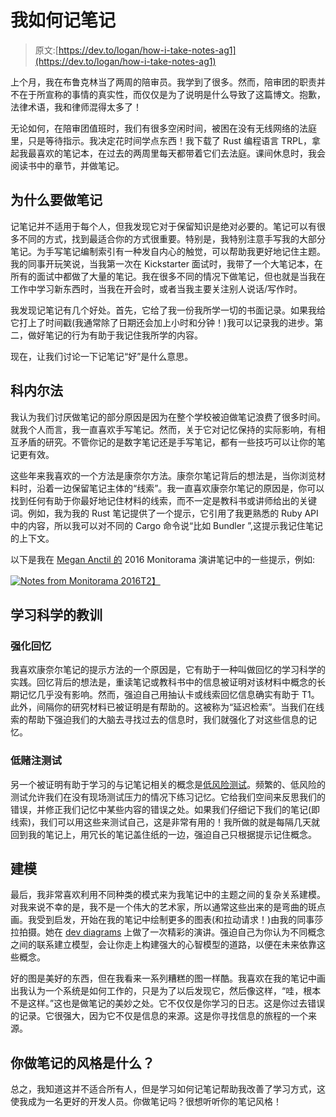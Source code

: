 # 我如何记笔记

> 原文:[https://dev.to/logan/how-i-take-notes-ag1](https://dev.to/logan/how-i-take-notes-ag1)

上个月，我在布鲁克林当了两周的陪审员。我学到了很多。然而，陪审团的职责并不在于所宣称的事情的真实性，而仅仅是为了说明是什么导致了这篇博文。抱歉，法律术语，我和律师混得太多了！

无论如何，在陪审团值班时，我们有很多空闲时间，被困在没有无线网络的法庭里，只是等待指示。我决定花时间学点东西！我下载了 Rust 编程语言 TRPL，拿起我最喜欢的笔记本，在过去的两周里每天都带着它们去法庭。课间休息时，我会阅读书中的章节，并做笔记。

## [](#why-take-notes)为什么要做笔记

记笔记并不适用于每个人，但我发现它对于保留知识是绝对必要的。笔记可以有很多不同的方式，找到最适合你的方式很重要。特别是，我特别注意手写我的大部分笔记。为手写笔记编制索引有一种发自内心的触觉，可以帮助我更好地记住主题。我的同事开玩笑说，当我第一次在 Kickstarter 面试时，我带了一个大笔记本，在所有的面试中都做了大量的笔记。我在很多不同的情况下做笔记，但也就是当我在工作中学习新东西时，当我在开会时，或者当我主要关注别人说话/写作时。

我发现记笔记有几个好处。首先，它给了我一份我所学一切的书面记录。如果我给它打上了时间戳(我通常除了日期还会加上小时和分钟！)我可以记录我的进步。第二，做好笔记的行为有助于我记住我所学的内容。

现在，让我们讨论一下记笔记“好”是什么意思。

## [](#the-cornell-method)科内尔法

我认为我们讨厌做笔记的部分原因是因为在整个学校被迫做笔记浪费了很多时间。就我个人而言，我一直喜欢手写笔记。然而，关于它对记忆保持的实际影响，有相互矛盾的研究。不管你记的是数字笔记还是手写笔记，都有一些技巧可以让你的笔记更有效。

这些年来我喜欢的一个方法是康奈尔方法。康奈尔笔记背后的想法是，当你浏览材料时，沿着一边保留笔记主体的“线索”。我一直喜欢康奈尔笔记的原因是，你可以找到任何有助于你最好地记住材料的线索，而不一定是教科书或讲师给出的关键词。例如，我为我的 Rust 笔记提供了一个提示，它引用了我更熟悉的 Ruby API 中的内容，所以我可以对不同的 Cargo 命令说“比如 Bundler ”,这提示我记住笔记的上下文。

以下是我在 [Megan Anctil 的](https://twitter.com/megsa_) 2016 Monitorama 演讲笔记中的一些提示，例如:

[![Notes from Monitorama 2016](../Images/d27de0d77768e724605d70531bb98a94.png)T2】](https://res.cloudinary.com/practicaldev/image/fetch/s--w4Vcg4NQ--/c_limit%2Cf_auto%2Cfl_progressive%2Cq_auto%2Cw_880/https://i.imgur.com/Xn2qSWg.jpg)

## [](#lessons-from-learning-science)学习科学的教训

### [](#strengthening-recall)强化回忆

我喜欢康奈尔笔记的提示方法的一个原因是，它有助于一种叫做回忆的学习科学的实践。回忆背后的想法是，重读笔记或教科书中的信息被证明对该材料中概念的长期记忆几乎没有影响。然而，强迫自己用抽认卡或线索回忆信息确实有助于 T1。此外，间隔你的研究材料已被证明是有帮助的。这被称为“延迟检索”。当我们在线索的帮助下强迫我们的大脑去寻找过去的信息时，我们就强化了对这些信息的记忆。

### [](#low-stakes-testing)低赌注测试

另一个被证明有助于学习的与记笔记相关的概念是[低风险测试](http://insideteaching.grad.msu.edu/a-case-for-more-testing-the-benefits-of-frequent-low-stakes-assessments/)。频繁的、低风险的测试允许我们在没有现场测试压力的情况下练习记忆。它给我们空间来反思我们的错误，并修正我们记忆中某些内容的错误之处。如果我们仔细记下我们的笔记(即线索)，我们可以用这些来测试自己，这是非常有用的！我所做的就是每隔几天就回到我的笔记上，用冗长的笔记盖住纸的一边，强迫自己只根据提示记住概念。

## [](#modeling)建模

最后，我非常喜欢利用不同种类的模式来为我笔记中的主题之间的复杂关系建模。对我来说不幸的是，我不是一个伟大的艺术家，所以通常这些出来的是弯曲的斑点画。我受到启发，开始在我的笔记中绘制更多的图表(和拉动请求！)由我的同事莎拉拍摄。她在 [dev diagrams](https://www.youtube.com/watch?v=jHgrdiy4FnE) 上做了一次精彩的演讲。强迫自己为你认为不同概念之间的联系建立模型，会让你走上构建强大的心智模型的道路，以便在未来依靠这些概念。

好的图是美好的东西，但在我看来一系列糟糕的图一样酷。我喜欢在我的笔记中画出我认为一个系统是如何工作的，只是为了以后发现它，然后像这样，“哇，根本不是这样。”这也是做笔记的美妙之处。它不仅仅是你学习的日志。这是你过去错误的记录。它很强大，因为它不仅是信息的来源。这是你寻找信息的旅程的一个来源。

## 你做笔记的风格是什么？

总之，我知道这并不适合所有人，但是学习如何记笔记帮助我改善了学习方式，这使我成为一名更好的开发人员。你做笔记吗？很想听听你的笔记风格！